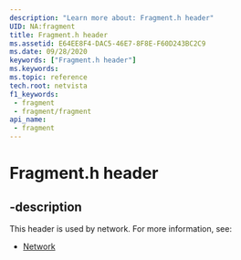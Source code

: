 ```yaml
---
description: "Learn more about: Fragment.h header"
UID: NA:fragment
title: Fragment.h header
ms.assetid: E64EE8F4-DAC5-46E7-8F8E-F60D243BC2C9
ms.date: 09/28/2020
keywords: ["Fragment.h header"]
ms.keywords: 
ms.topic: reference
tech.root: netvista
f1_keywords:
 - fragment
 - fragment/fragment
api_name:
 - fragment
---
```


# Fragment.h header


## -description

This header is used by network. For more information, see:

- [Network](../_netvista/index.md)

